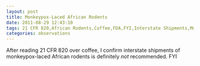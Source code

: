 ```yaml
---
layout: post
title: Monkeypox-Laced African Rodents
date: 2011-08-29 12:43:10
tags: 21 CFR 820,African Rodents,Coffee,FDA,FYI,Interstate Shipments,Monkeypox,Rodents
categories: observations
---
```


After reading 21 CFR 820 over coffee, I confirm interstate shipments of
monkeypox-laced African rodents is definitely *not* recommended. FYI





